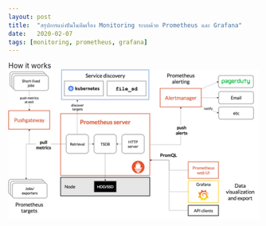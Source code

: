```yaml
---
layout: post
title:  "สรุปการแบ่งปันในทีมเรื่อง Monitoring ระบบด้วย Prometheus และ Grafana"
date:   2020-02-07
tags: [monitoring, prometheus, grafana]
---
```

How it works
![Prometheus overview architecture](/assets/2020-02-15-prometheus-overview-architecture.png)  